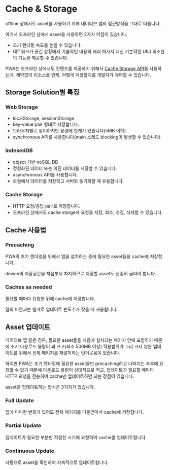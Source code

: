 # Cache & Storage

offline 상에서도 asset을 사용하기 위해 네이티브 앱의 접근방식을 그대로 따릅니다.

여기서 오프라인 상에서 asset을 사용하면 2가지 이점이 있습니다.

- 초기 렌더링 속도를 높일 수 있습니다.
- 네트워크가 끊긴 상황에서 기술적인 내용의 에러 메시지 대신 기본적인 UI나 최소한의 기능을 제공할 수 있습니다.

PWA는 오프라인 상에서도 컨텐츠를 제공하기 위해서 [Cache Storage API](../../browser/web_api/cache_storage.md)를 사용하는데, 제약없이 리소스를 언제, 어떻게 저장할지를 개발자가 제어할 수 있습니다.

## Storage Solution별 특징

### Web Storage

- localStorage, sessionStorage
- key-value pair 형태로 저장합니다.
- 브라우저별로 상이하지만 용량에 한계가 있습니다(5MB 이하).
- synchronous API를 사용합니다(main 스레드 blocking이 발생할 수 있습니다).

### IndexedDB

- object 기반 noSQL DB
- 정형화된 데이터 또는 이진 데이터를 저장할 수 있습니다.
- asynchronous API를 사용합니다.
- 로컬에서 데이터를 저장하고 서버와 동기화할 때 유용합니다.

### Cache Storage

- HTTP 요청/응답 pair로 저장합니다.
- 오프라인 상에서도 cache storge에 요청을 저장, 회수, 수정, 삭제할 수 있습니다.

## Cache 사용법

### Precaching

PWA의 초기 렌더링을 위해서 앱을 설치하는 중에 필요한 asset들을 cache에 저장합니다.

device의 저장공간을 처음부터 차지하므로 저장할 asset도 신중히 골라야 합니다.

### Caches as needed

필요할 때마다 요청한 뒤에 cache에 저장합니다.

앱의 버전과는 별개로 업데이트 빈도수가 잦을 때 사용합니다.

## Asset 업데이트

네이티브 앱 같은 경우, 필요한 asset들을 처음에 설치되는 패키지 안에 포함하기 때문에 초기 다운로드 용량이 꽤 크고(최소 500MB 이상) 적용범위가 그리 크지 않은 업데이트를 위해서 전체 패키지를 재설치하는 번거로움이 있습니다.

하지만 PWA는 초기 렌더링에 필요한 asset들만 precaching하고 나머지는 추후에 요청할 수 있기 때문에 다운로드 용량이 상대적으로 적고, 업데이트가 필요할 때마다 HTTP 요청을 전송하여 cache만 업데이트하면 되는 장점이 있습니다.

asset을 업데이트하는 방식은 3가지가 있습니다.

### Full Update

앱에 미미한 변화가 있어도 전체 패키지를 다운받아서 cache에 저장합니다.

### Partial Update

업데이트가 필요한 부분만 적절한 시기에 요청하여 cache를 업데이트합니다.

### Continuous Update

자동으로 asset을 확인하여 지속적으로 업데이트합니다.
